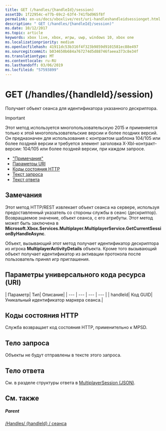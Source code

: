 ```yaml
---
title: GET (/handles/{handleId}/session)
assetID: 1f22954c-e77b-69c2-63f4-741fbd965f8f
permalink: en-us/docs/xboxlive/rest/uri-handleshandleidsessionget.html
description: " GET (/handles/{handleId}/session)"
ms.date: 10/12/2017
ms.topic: article
keywords: xbox live, xbox, игры, uwp, windows 10, xbox one
ms.localizationpriority: medium
ms.openlocfilehash: 41911dc53b316f4f323b9859d9101581ec88e497
ms.sourcegitcommit: b034650b684a767274d5d88746faeea373c8e34f
ms.translationtype: MT
ms.contentlocale: ru-RU
ms.lasthandoff: 03/06/2019
ms.locfileid: "57593899"
---
```

# <a name="get-handleshandleidsession"></a>GET (/handles/{handleId}/session)
Получает объект сеанса для идентификатора указанного дескриптора.

> [!IMPORTANT]
> Этот метод используется многопользовательскую 2015 и применяется только к этой многопользовательские версии и более поздних версий. Он предназначен для использования с контрактом шаблона 104/105 или более поздней версии и требуется элемент заголовка X-Xbl-контракт-версии: 104/105 или более поздней версии, при каждом запросе.

  * ["Примечания"](#ID4ET)
  * [Параметры URI](#ID4EDB)
  * [Коды состояния HTTP](#ID4EOB)
  * [Текст запроса](#ID4EVB)
  * [Текст ответа](#ID4E6B)

<a id="ID4ET"></a>


## <a name="remarks"></a>Замечания

Этот метод HTTP/REST извлекает объект сеанса на сервере, используя предоставленный указатель со стороны службы в сеанс (дескриптор). Возвращаемое значение, объект сеанса, с его атрибуты. Этот метод может быть заключена в **Microsoft.Xbox.Services.Multiplayer.MultiplayerService.GetCurrentSessionByHandleAsync**.

Объект, вызывающий этот метод получает идентификатор дескриптора из игрока **MultiplayerActivityDetails** объекта. Кроме того вызывающий объект получает идентификатор из активации протокола после пользователь принял игр приглашения.

<a id="ID4EDB"></a>


## <a name="uri-parameters"></a>Параметры универсального кода ресурса (URI)

| Параметр| Тип| Описание|
| --- | --- | --- | --- |
| handleId| Код GUID| Уникальный идентификатор маркера сеанса.|

<a id="ID4EOB"></a>


## <a name="http-status-codes"></a>Коды состояния HTTP
Служба возвращает код состояния HTTP, применительно к MPSD.  
<a id="ID4EVB"></a>


## <a name="request-body"></a>Тело запроса

Объекты не будут отправлены в тексте этого запроса.

<a id="ID4E6B"></a>


## <a name="response-body"></a>Тело ответа
См. в разделе структуры ответа в [MultiplayerSession (JSON)](../../json/json-multiplayersession.md).  
<a id="ID4EIC"></a>


## <a name="see-also"></a>См. также

<a id="ID4EKC"></a>


##### <a name="parent"></a>Parent

[/Handles/ {handleId} / сеанса](uri-handleshandleidsession.md)
